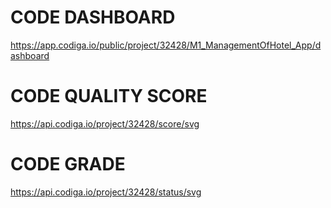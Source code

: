 
# CODE DASHBOARD

https://app.codiga.io/public/project/32428/M1_ManagementOfHotel_App/dashboard
#  CODE QUALITY SCORE

https://api.codiga.io/project/32428/score/svg
# CODE GRADE

https://api.codiga.io/project/32428/status/svg

